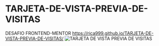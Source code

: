 # TARJETA-DE-VISTA-PREVIA-DE-VISITAS
DESAFIO FRONTEND-MENTOR
https://rica999.github.io/TARJETA-DE-VISTA-PREVIA-DE-VISITAS/
![TARJETA DE VISTA PREVIA DE VISITAS](https://user-images.githubusercontent.com/68082868/217388790-ea62a952-d8d7-4d86-bfe7-3c9045b51b9f.JPG)
